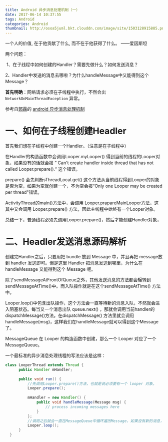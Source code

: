 ```yaml
---
title: Android 异步消息处理机制（一）
date: 2017-06-14 10:37:55
tags: Android
categories: Android
thumbnail: http://osoa5juml.bkt.clouddn.com/image/site/1503128915885.png
---
```


一个人的价值, 在于他贡献了什么, 而不在于他获得了什么。   ——爱因斯坦


<!-- more -->


两个问题：

​	1、在子线程中如何创建的Handler？需要先做什么？如何发送消息？

​	2、Handler中发送的消息去哪啦？为什么handleMessage中又能得到这个Message？



**首先明确**：网络请求必须在子线程中执行，不然会出 `NetworkOnMainThreadException` 异常。



参考自[郭霖](http://blog.csdn.net/guolin_blog)的 [android 异步消息处理机制](http://blog.csdn.net/guolin_blog/article/details/9991569)

# 一、如何在子线程创建Headler

首先我们想在子线程中创建一个Handler。（注意是在子线程中）

在Handler的构造函数中会调用Looper.myLooper() 得到当前的线程的Looper对象，如果没有的话就会报 ” Can't create handler inside thread that has not called Looper.prepare().“ 这个错误。



prepare() 会先判断sThreadLocal.get() 这个方法从当前线程得到Looper的对象是否为空，如果为空就创建一个，不为空会报“Only one Looper may be created per thread"错误。

ActivityThread的main()方法中，会调用 Looper.prapareMainLooper方法，这其中又会调用  Looper.prepare() 方法，因此主线程中始终有一个Looper对象。



总结一下，普通线程必须先调用Looper.prepare()，然后才能创建Handler对象，

# 二、Headler发送消息源码解析

创建完Handler之后，只要用把 bundle 放到 Message 中，并且再把 message放到 handler 发送即可。但是这里 Handler 把消息发送到哪里，为什么在 handleMessage 又能得到这个 Message 呢。

除了sendMessageAtFrontOfQueue之外，其他发送消息的方法都会辗转到sendMessageAtTime()中。而入队操作就是在这个sendMessageAtTime() 方法中。

Looper.loop()中包含出队操作，这个方法会一直等待新的消息入队，不然就会进入阻塞状态。每当又一个消息出队 queue.next() ，那就会调用当前handler的dispatchMessage()方法。在dispatchMessage() 方法里就会调用 handleMessage(msg)，这样我们在handleMessage就可以得到这个Message了。

MessageQueue 在 Looper 的构造函数中创建，那么一个 Looper 对应了一个 MessageQueue。

一个最标准的异步消息处理线程的写法应该是这样：

```java
class LooperThread extends Thread {  
      public Handler mHandler;  
  
      public void run() {  
		  //先调用Looper.prepare()方法，也就是说必须要有一个 looper 对象。
          Looper.prepare();  
  
          mHandler = new Handler() {  
              public void handleMessage(Message msg) {  
                  // process incoming messages here  
              }  
          };  
  		  //调用之后就会一直在MessageQueue中循环遍历Message，如果没有新的消息，就会挂起。
          Looper.loop();  
      }  
  }  
```

